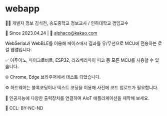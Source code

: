 # webapp
👨‍💻 개발자 정보
김석전, 송도중학교 정보교사 / 인하대학교 겸임교수

📅 Since 2023.04.24 | 📧 alphaco@kakao.com

WebSerial과 WebBLE를 이용해 페이스매시 결과를 유/무선으로 MCU에 전송하는 로컬 웹앱입니다.

✅ 아두이노, 마이크로비트, ESP32, 라즈베리파이 피코 등 모든 MCU를 사용할 수 있습니다.

🌐 Chrome, Edge 브라우저에서 테스트 되었습니다.

⚙️ 하드웨어는 블록코딩이나 텍스트 코딩을 이용해 사전에 코드 업로드가 필요합니다.

🚀 인공지능에 다양한 출력장치를 연결하여 AIoT 애플리케이션을 제작해 보세요.

📜 CCL: BY-NC-ND
